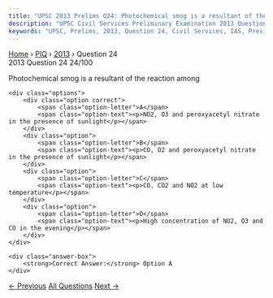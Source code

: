 ```yaml
---
title: "UPSC 2013 Prelims Q24: Photochemical smog is a resultant of the reaction among"
description: "UPSC Civil Services Preliminary Examination 2013 Question 24 with options and answer"
keywords: "UPSC, Prelims, 2013, Question 24, Civil Services, IAS, Previous Year Questions"
---
```


<nav class="breadcrumb">
    <a href="../../">Home</a>
    <span>›</span>
    <a href="../">PIQ</a>
    <span>›</span>
    <a href="./">2013</a>
    <span>›</span>
    <span>Question 24</span>
</nav>

<div class="question-header">
    <div class="question-meta">
        <span class="year-badge">2013</span>
        <span class="question-number">Question 24</span>
        <span class="progress">24/100</span>
    </div>
    <div class="progress-bar">
        <div class="progress-fill" style="width: 24.0%"></div>
    </div>
</div>

<div class="question-content">
    <div class="question-text">
        <p>Photochemical smog is a resultant of the reaction among</p>
    </div>
    
    <div class="options">
        <div class="option correct">
            <span class="option-letter">A</span>
            <span class="option-text"><p>NO2, O3 and peroxyacetyl nitrate in the presence of sunlight</p></span>
        </div>
        <div class="option">
            <span class="option-letter">B</span>
            <span class="option-text"><p>CO, O2 and peroxyacetyl nitrate in the presence of sunlight</p></span>
        </div>
        <div class="option">
            <span class="option-letter">C</span>
            <span class="option-text"><p>CO, CO2 and NO2 at low temperature</p></span>
        </div>
        <div class="option">
            <span class="option-letter">D</span>
            <span class="option-text"><p>High concentration of NO2, O3 and CO in the evening</p></span>
        </div>
    </div>

    <div class="answer-box">
        <strong>Correct Answer:</strong> Option A
    </div>
</div>

<div class="question-nav">
    <a href="../q023-which-one-of-the-following-terms-describes-not-onl/" class="nav-btn prev">← Previous</a>
    <a href="../" class="nav-btn center">All Questions</a>
    <a href="../q025-consider-the-following-minerals-1-calcium-2-iron-3/" class="nav-btn next">Next →</a>
</div>

